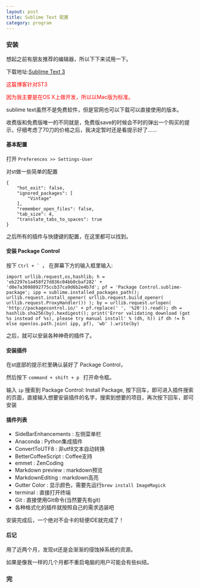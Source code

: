 ```yaml
---
layout: post
title: Sublime Text 配置
category: program
---
```



### 安装

想起之前有朋友推荐的编辑器，所以下下来试用一下。

下载地址:[Sublime Text 3](http://www.sublimetext.com/3)


<span style="color:red">这篇博客针对ST3</span>

<span style="color:red">因为我主要是在OS X上做开发，所以以Mac版为标准。</span>

sublime text虽然不是免费软件，但是官网也可以下载可以直接使用的版本。

收费版和免费版唯一的不同就是，免费版save的时候会不时的弹出一个购买的提示，仔细考虑了70刀的价格之后，我决定暂时还是看提示好了……


#### 基本配置

打开 `Preferences >> Settings-User `

对st做一些简单的配置

~~~
{
    "hot_exit": false,
    "ignored_packages": [
        "Vintage"
    ],
    "remember_open_files": false,
    "tab_size": 4,
    "translate_tabs_to_spaces": true
}
~~~

之后所有的插件与快捷键的配置，在这里都可以找到。

#### 安装 Package Control

按下 ```Ctrl + ` ```， 在屏幕下方的输入框里输入: 

~~~
import urllib.request,os,hashlib; h = 'eb2297e1a458f27d836c04bb0cbaf282' + 'd0e7a3098092775ccb37ca9d6b2e4b7d'; pf = 'Package Control.sublime-package'; ipp = sublime.installed_packages_path(); urllib.request.install_opener( urllib.request.build_opener( urllib.request.ProxyHandler()) ); by = urllib.request.urlopen( 'http://packagecontrol.io/' + pf.replace(' ', '%20')).read(); dh = hashlib.sha256(by).hexdigest(); print('Error validating download (got %s instead of %s), please try manual install' % (dh, h)) if dh != h else open(os.path.join( ipp, pf), 'wb' ).write(by)
~~~

之后，就可以安装各种神奇的插件了。

#### 安装插件

在st底部的提示栏里确认装好了 Package Control，

然后按下 ```command + shift + p ``` 打开命令框。

输入 ``` ip ``` 搜索到 Package Control: Install Package, 按下回车，即可进入插件搜索的页面，直接输入想要安装插件的名字，搜索到想要的项目，再次按下回车，即可安装

#### 插件列表

- SideBarEnhancements : 左侧菜单栏
- Anaconda : Python集成插件
- ConvertToUTF8 : 非utf8文本自动转换
- BetterCoffeeScript : Coffee支持
- emmet : ZenCoding
- Markdown preview : markdown预览
- MarkdownEditing : markdown高亮
- Gutter Color : 显示颜色，需要先运行`brew install ImageMagick`
- terminal : 直接打开终端
- Git : 直接使用Git命令(当然要先有git)
- 各种格式化的插件就按照自己的需求选装吧

安装完成后，一个绝对不会卡的轻便IDE就完成了！

#### 后记

用了近两个月，发现st还是会渐渐的侵蚀掉系统的资源。

如果是像我一样的几个月都不重启电脑的用户可能会有些纠结。

### 完

